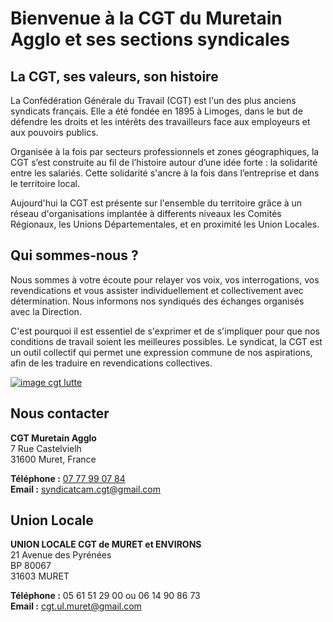 
# Bienvenue à la CGT du Muretain Agglo et ses sections syndicales 

## La CGT, ses valeurs, son histoire 

La Confédération Générale du Travail (CGT) est l'un des plus anciens syndicats français. Elle a été fondée en 1895 à Limoges, dans le but de défendre les droits et les intérêts des travailleurs face aux employeurs et aux pouvoirs publics.


Organisée à la fois par secteurs professionnels et zones géographiques, la CGT s’est construite au fil de l’histoire autour d’une idée forte : la solidarité entre les salariés. Cette solidarité s'ancre à la fois dans l’entreprise et dans le territoire local.

Aujourd'hui la CGT est présente sur l'ensemble du territoire grâce à un réseau d'organisations implantée à differents niveaux les Comités Régionaux, les Unions Départementales, et en proximité les Union Locales. 


## Qui sommes-nous ?


Nous sommes à votre écoute pour relayer vos voix, vos interrogations, vos revendications et vous assister individuellement et collectivement avec détermination. 
Nous informons nos syndiqués des échanges organisés avec la Direction. 

C'est pourquoi il est essentiel de s'exprimer et de s'impliquer pour que nos conditions de travail soient les meilleures possibles. 
Le syndicat, la CGT est un outil collectif qui permet une expression commune de nos aspirations, afin de les traduire en revendications collectives. 


[![image cgt lutte](https://syndicatcam.github.io/cgt-muretain-agglo/assets/images/cgtpresentation.gif)](https://syndicatcam.github.io/cgt-muretain-agglo/assets/images/cgtpresentation.gif)



## Nous contacter

**CGT Muretain Agglo**  
7 Rue Castelvielh  
31600 Muret, France

**Téléphone :** [07 77 99 07 84](tel:0777990784)  
**Email :** [syndicatcam.cgt@gmail.com](mailto:syndicatcam.cgt@gmail.com)

## Union Locale

**UNION LOCALE CGT de MURET et ENVIRONS**  
21 Avenue des Pyrénées  
BP 80067  
31603 MURET

**Téléphone :** 05 61 51 29 00 ou 06 14 90 86 73  
**Email :** [cgt.ul.muret@gmail.com](mailto:cgt.ul.muret@gmail.com)

